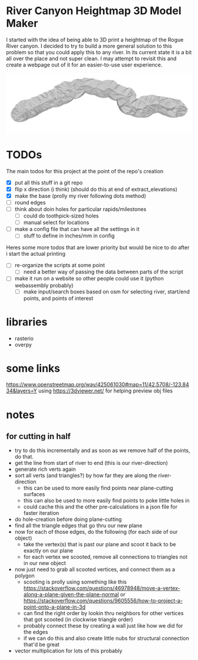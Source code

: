 # River Canyon Heightmap 3D Model Maker

I started with the idea of being able to 3D print a heightmap of the Rogue River canyon. I decided to try to build a more general solution to this problem so that you could apply this to any river. In its current state it is a bit all over the place and not super clean. I may attempt to revisit this and create a webpage out of it for an easier-to-use user experience.

![](docs/preview_example.png)

# TODOs

The main todos for this project at the point of the repo's creation
- [x] put all this stuff in a git repo
- [x] flip x direction (i think) (should do this at end of extract_elevations)
- [x] make the base (prolly my river following dots method)
- [ ] round edges
- [ ] think about doin holes for particular rapids/milestones
  - [ ] could do toothpick-sized holes
  - [ ] manual select for locations
- [ ] make a config file that can have all the settings in it
  - [ ] stuff to define in inches/mm in config

Heres some more todos that are lower priority but would be nice to do after i start the actual printing
- [ ] re-organize the scripts at some point
  - [ ] need a better way of passing the data between parts of the script
- [ ] make it run on a website so other people could use it (python webassembly probably)
  - [ ] make input/search boxes based on osm for selecting river, start/end points, and points of interest

# libraries
- rasterio
- overpy


# some links
https://www.openstreetmap.org/way/425061030#map=11/42.5708/-123.8434&layers=Y
using https://3dviewer.net/ for helping preview obj files

# notes

## for cutting in half
- try to do this incrementally and as soon as we remove half of the points, do that.
- get the line from start of river to end (this is our river-direction)
- generate rich verts again
- sort all verts (and triangles?) by how far they are along the river-direction
  - this can be used to more easily find points near plane-cutting surfaces
  - this can also be used to more easily find points to poke little holes in
  - could cache this and the other pre-calculations in a json file for faster iteration
- do hole-creation before doing plane-cutting
- find all the triangle edges that go thru our new plane
- now for each of those edges, do the following (for each side of our object)
  - take the vertex(s) that is past our plane and scoot it back to be exactly on our plane
  - for each vertex we scooted, remove all connections to triangles not in our new object
- now just need to grab all scooted vertices, and connect them as a polygon
  - scooting is prolly using something like this https://stackoverflow.com/questions/46978948/move-a-vertex-along-a-plane-given-the-plane-normal or https://stackoverflow.com/questions/9605556/how-to-project-a-point-onto-a-plane-in-3d
  - can find the right order by lookin thru neighbors for other vertices that got scooted (in clockwise triangle order)
  - probably connect these by creating a wall just like how we did for the edges
  - if we can do this and also create little nubs for structural connection that'd be great
- vector multiplication for lots of this probably